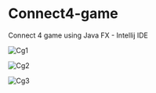 # Connect4-game
Connect 4 game using Java FX - Intellij IDE

![Cg1](https://user-images.githubusercontent.com/65294298/102185021-6dbda280-3ed6-11eb-8333-0bc940ba2ec8.png)

![Cg2](https://user-images.githubusercontent.com/65294298/102185026-6eeecf80-3ed6-11eb-9375-9b69ce8d5c6d.png)

![Cg3](https://user-images.githubusercontent.com/65294298/102185028-6eeecf80-3ed6-11eb-8984-7e6b94a8a483.png)
